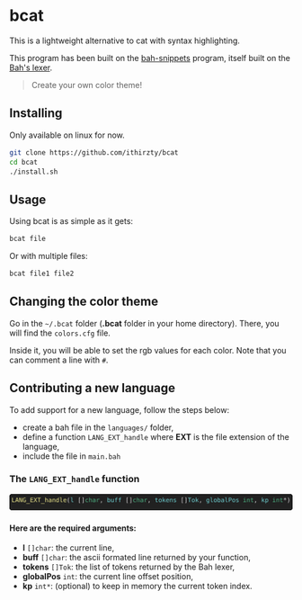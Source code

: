 # bcat
This is a lightweight alternative to cat with syntax highlighting.

This program has been built on the [bah-snippets](https://github.com/ithirzty/bah-snippets) program, itself built on the [Bah's lexer](https://github.com/ithirzty/bah).

> Create your own color theme!

## Installing
Only available on linux for now.
```bash
git clone https://github.com/ithirzty/bcat
cd bcat
./install.sh
```

## Usage
Using bcat is as simple as it gets:
```bash
bcat file
```
Or with multiple files:
```bash
bcat file1 file2
```

## Changing the color theme
Go in the `~/.bcat` folder (**.bcat** folder in your home directory). There, you will find the `colors.cfg` file.

Inside it, you will be able to set the rgb values for each color. Note that you can comment a line with `#`.

## Contributing a new language
To add support for a new language, follow the steps below:
- create a bah file in the `languages/` folder,
- define a function `LANG_EXT_handle` where **EXT** is the file extension of the language,
- include the file in `main.bah`

### The `LANG_EXT_handle` function
![lang_ext_handle definition](./assets/lang_ext_handle.svg)

#### Here are the required arguments:
- **l** `[]char`: the current line,
- **buff** `[]char`: the ascii formated line returned by your function,
- **tokens** `[]Tok`: the list of tokens returned by the Bah lexer,
- **globalPos** `int`: the current line offset position,
- **kp** `int*`: (optional) to keep in memory the current token index.